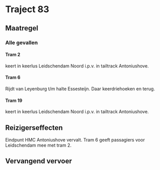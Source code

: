 # Traject 83
## Maatregel
### Alle gevallen

#### Tram 2
keert in keerlus Leidschendam Noord i.p.v. in tailtrack Antoniushove.

#### Tram 6
Rijdt van Leyenburg t/m halte Essesteijn. Daar keerdriehoeken en terug.

#### Tram 19
keert in keerlus Leidschendam Noord i.p.v. in tailtrack Antoniushove.

## Reizigerseffecten
Eindpunt HMC Antoniushove vervalt.
Tram 6 geeft passagiers voor Leidschendam mee met tram 2.

## Vervangend vervoer
